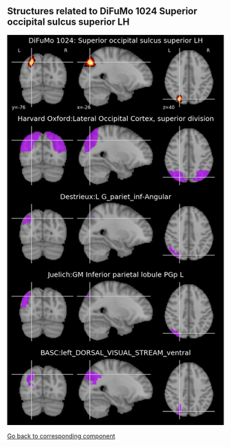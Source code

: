


## Structures related to DiFuMo 1024 Superior occipital sulcus superior LH

![923](923.jpg "Structures related to DiFuMo 1024 Superior occipital sulcus superior LH")

[Go back to corresponding component](https://parietal-inria.github.io/DiFuMo/1024/html/923.html)